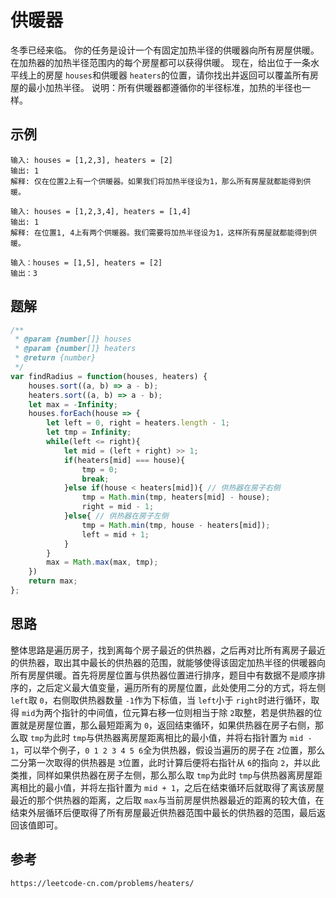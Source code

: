 # 供暖器

冬季已经来临。 你的任务是设计一个有固定加热半径的供暖器向所有房屋供暖。
在加热器的加热半径范围内的每个房屋都可以获得供暖。
现在，给出位于一条水平线上的房屋 `houses`和供暖器 `heaters`的位置，请你找出并返回可以覆盖所有房屋的最小加热半径。
说明：所有供暖器都遵循你的半径标准，加热的半径也一样。

## 示例

```
输入: houses = [1,2,3], heaters = [2]
输出: 1
解释: 仅在位置2上有一个供暖器。如果我们将加热半径设为1，那么所有房屋就都能得到供暖。
```

```
输入: houses = [1,2,3,4], heaters = [1,4]
输出: 1
解释: 在位置1, 4上有两个供暖器。我们需要将加热半径设为1，这样所有房屋就都能得到供暖。
```

```
输入：houses = [1,5], heaters = [2]
输出：3
```

## 题解

```javascript
/**
 * @param {number[]} houses
 * @param {number[]} heaters
 * @return {number}
 */
var findRadius = function(houses, heaters) {
    houses.sort((a, b) => a - b);
    heaters.sort((a, b) => a - b);
    let max = -Infinity;
    houses.forEach(house => {
        let left = 0, right = heaters.length - 1;
        let tmp = Infinity;
        while(left <= right){
            let mid = (left + right) >> 1;
            if(heaters[mid] === house){
                tmp = 0;
                break;
            }else if(house < heaters[mid]){ // 供热器在房子右侧
                tmp = Math.min(tmp, heaters[mid] - house);
                right = mid - 1;
            }else{ // 供热器在房子左侧
                tmp = Math.min(tmp, house - heaters[mid]);
                left = mid + 1;
            }
        }
        max = Math.max(max, tmp);
    })
    return max;
};
```

## 思路

整体思路是遍历房子，找到离每个房子最近的供热器，之后再对比所有离房子最近的供热器，取出其中最长的供热器的范围，就能够使得该固定加热半径的供暖器向所有房屋供暖。首先将房屋位置与供热器位置进行排序，题目中有数据不是顺序排序的，之后定义最大值变量，遍历所有的房屋位置，此处使用二分的方式，将左侧 `left`取 `0`，右侧取供热器数量 `-1`作为下标值，当 `left`小于 `right`时进行循环，取得 `mid`为两个指针的中间值，位元算右移一位则相当于除 `2`取整，若是供热器的位置就是房屋位置，那么最短距离为 `0`，返回结束循环，如果供热器在房子右侧，那么取 `tmp`为此时 `tmp`与供热器离房屋距离相比的最小值，并将右指针置为 `mid - 1`，可以举个例子，`0 1 2 3 4 5 6`全为供热器，假设当遍历的房子在 `2`位置，那么二分第一次取得的供热器是 `3`位置，此时计算后便将右指针从 `6`的指向 `2`，并以此类推，同样如果供热器在房子左侧，那么那么取 `tmp`为此时 `tmp`与供热器离房屋距离相比的最小值，并将左指针置为 `mid + 1`，之后在结束循环后就取得了离该房屋最近的那个供热器的距离，之后取 `max`与当前房屋供热器最近的距离的较大值，在结束外层循环后便取得了所有房屋最近供热器范围中最长的供热器的范围，最后返回该值即可。

## 参考

```
https://leetcode-cn.com/problems/heaters/
```
